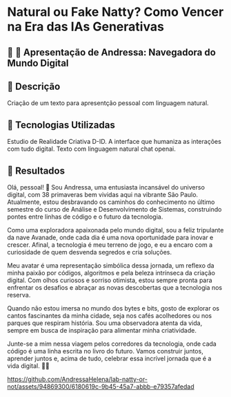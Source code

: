 # Natural ou Fake Natty? Como Vencer na Era das IAs Generativas

## 🚀 🚀  Apresentação de Andressa: Navegadora do Mundo Digital

## 📒 Descrição
Criação de um texto para apresentção pessoal com linguagem natural.

## 🤖 Tecnologias Utilizadas
Estudio de Realidade Criativa D-ID. A interface que humaniza as interações com tudo digital.
Texto com linguagem natural chat openai.


## 🚀 Resultados

Olá, pessoal! 👋 Sou Andressa, uma entusiasta incansável do universo digital, com 38 primaveras bem vividas aqui na vibrante São Paulo. Atualmente, estou desbravando os caminhos do conhecimento no último semestre do curso de Análise e Desenvolvimento de Sistemas, construindo pontes entre linhas de código e o futuro da tecnologia.

Como uma exploradora apaixonada pelo mundo digital, sou a feliz tripulante da nave Avanade, onde cada dia é uma nova oportunidade para inovar e crescer. Afinal, a tecnologia é meu terreno de jogo, e eu a encaro com a curiosidade de quem desvenda segredos e cria soluções.

Meu avatar é uma representação simbólica dessa jornada, um reflexo da minha paixão por códigos, algoritmos e pela beleza intrínseca da criação digital. Com olhos curiosos e sorriso otimista, estou sempre pronta para enfrentar os desafios e abraçar as novas descobertas que a tecnologia nos reserva.

Quando não estou imersa no mundo dos bytes e bits, gosto de explorar os cantos fascinantes da minha cidade, seja nos cafés acolhedores ou nos parques que respiram história. Sou uma observadora atenta da vida, sempre em busca de inspiração para alimentar minha criatividade.

Junte-se a mim nessa viagem pelos corredores da tecnologia, onde cada código é uma linha escrita no livro do futuro. Vamos construir juntos, aprender juntos e, acima de tudo, celebrar essa incrível jornada que é a vida digital. 🚀✨


https://github.com/AndressaHelena/lab-natty-or-not/assets/94869300/6180619c-9b45-45a7-abbb-e79357afedad


